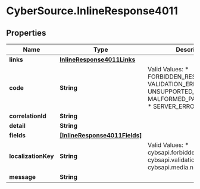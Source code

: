# CyberSource.InlineResponse4011

## Properties
Name | Type | Description | Notes
------------ | ------------- | ------------- | -------------
**links** | [**InlineResponse4011Links**](InlineResponse4011Links.md) |  | [optional] 
**code** | **String** | Valid Values:   * FORBIDDEN_RESPONSE   * VALIDATION_ERROR   * UNSUPPORTED_MEDIA_TYPE   * MALFORMED_PAYLOAD_ERROR   * SERVER_ERROR  | [optional] 
**correlationId** | **String** |  | [optional] 
**detail** | **String** |  | [optional] 
**fields** | [**[InlineResponse4011Fields]**](InlineResponse4011Fields.md) |  | [optional] 
**localizationKey** | **String** | Valid Values:   * cybsapi.forbidden.response   * cybsapi.validation.error   * cybsapi.media.notsupported  | [optional] 
**message** | **String** |  | [optional] 


